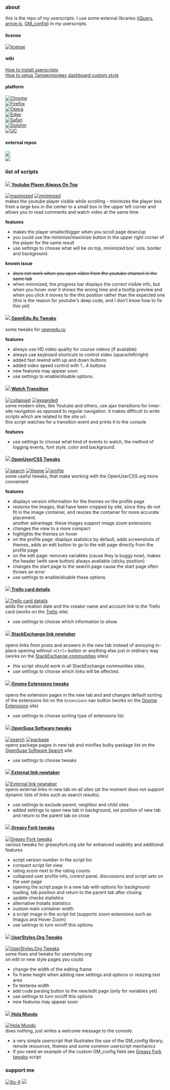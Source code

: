 ### about
this is the repo of my userscripts. I use some external libraries ([jQuery](https://jquery.com/), [arrive.js](https://github.com/uzairfarooq/arrive), [GM_config](https://github.com/sizzlemctwizzle/GM_config/wiki)) in my userscripts. 

#### license  
[![license](https://img.shields.io/github/license/almaceleste/userscripts.svg?longCache=true)](https://github.com/almaceleste/userscripts/blob/master/LICENSE)

#### wiki
[How to install userscripts](https://github.com/almaceleste/userscripts/wiki/How-to-install-userscripts)  
[How to setup Tampermonkey dashboard custom style](https://github.com/almaceleste/userscripts/wiki/How-to-setup-Tampermonkey-dashboard-custom-style)

#### platform
[![Chrome](https://img.shields.io/badge/Chrome-Linux,_Windows,_Mac,_Chrome_OS-lightgrey.svg?longCache=true)](https://tampermonkey.net/?browser=chrome)  
[![Firefox](https://img.shields.io/badge/Firefox-Linux,_Windows,_Mac-lightgrey.svg?longCache=true)](https://tampermonkey.net/?browser=firefox)  
[![Opera](https://img.shields.io/badge/Opera-Linux,_Windows,_Mac-lightgrey.svg?longCache=true)](https://tampermonkey.net/?browser=opera)  
[![Edge](https://img.shields.io/badge/Edge-Windows-lightgrey.svg?longCache=true)](https://tampermonkey.net/?browser=edge)  
[![Safari](https://img.shields.io/badge/Safari-Mac-lightgrey.svg?longCache=true)](https://tampermonkey.net/?browser=safari)  
[![Dolphin](https://img.shields.io/badge/Dolphin-Android-lightgrey.svg?longCache=true)](https://tampermonkey.net/?browser=dolphin)  
[![UC](https://img.shields.io/badge/UC-Android-lightgrey.svg?longCache=true)](https://tampermonkey.net/?browser=ucweb)  

#### external repos
[![](https://img.shields.io/badge/OpenUserJS-almaceleste-green.svg?longCache=true&colorA=778899&colorB=00bfff)](https://openuserjs.org/users/almaceleste/scripts "openuserjs | almaceleste")  
[![](https://img.shields.io/badge/Greasy_Fork-almaceleste-green.svg?longCache=true&colorA=778899&colorB=00bfff)](https://greasyfork.org/en/users/174037-almaceleste "greasy fork | almaceleste")  

### list of scripts 
#### [![](https://s.ytimg.com/yts/img/favicon-vfl8qSV2F.ico) Youtube Player Always On Top](https://github.com/almaceleste/userscripts/raw/master/src/Youtube_Player_Always_On_Top.user.js 'install')  
[![maximized](assets/img/ytpaot-maximized-small.png)](assets/img/ytpaot-maximized-big.png 'maximized player box') [![minimized](assets/img/ytpaot-minimized-small.png)](assets/img/ytpaot-minimized-big.png 'minimized player box')  
makes the youtube player visible while scrolling - minimizes the player box from a large box in the center to a small box in the upper left corner and allows you to read comments and watch video at the same time 

**features**
* makes the player smaller/bigger when you scroll page down/up
* you could use the minimize/maximize button in the upper right corner of the player for the same result
* use settings to choose what will be on top, minimized box' size, border and background.  

**known issue**
* ~~does not work when you open video from the youtube channel in the same tab~~
* when minimized, the progress bar displays the correct visible info, but when you hover over it shows the wrong time and a tooltip preview and when you click it moves to the this position rather than the expected one (this is the reason for youtube's deep code, and I don't know how to fix this yet)  

#### [![](https://cdn.openedu.ru/EMQUAJW/default/default/images/favicon.bd3d272022e9.ico) OpenEdu.Ru Tweaks](https://github.com/almaceleste/userscripts/raw/master/src/OpenEdu.Ru_Tweaks.user.js 'install')  
some tweaks for [openedu.ru](https://openedu.ru)  

**features**
* always use HD video quality for course videos (if available)
* always use keyboard shortcuts to control video (space/left/right)
* added fast rewind with up and down buttons
* added video speed control with 1...4 buttons
* new features may appear soon
* use settings to enable/disable options.  

#### [![](https://cdn1.iconfinder.com/data/icons/jumpicon-basic-ui-line-1/32/-_Eye-Show-View-Watch-See-16.png) Watch Transition](https://github.com/almaceleste/userscripts/raw/master/src/Watch_Transition.user.js 'install')  
[![collapsed](assets/img/wt-collapsed-small.png)](assets/img/wt-collapsed-big.png 'collapsed message') [![expanded](assets/img/wt-expanded-small.png)](assets/img/wt-expanded-big.png 'expanded message')  
some modern sites, like Youtube and others, use ajax transitions for inner-site navigation as opposed to regular navigation. it makes difficult to write scripts which are related to the site url.  
this script watches for a transition event and prints it to the console 

**features**
* use settings to choose what kind of events to watch, the method of logging events, font style, color and background.  

#### [![](https://openusercss.org/img/openusercss.icon-x16.png) OpenUserCSS Tweaks](https://github.com/almaceleste/userscripts/raw/master/src/OpenUserCSS_Tweaks.user.js 'install')  
[![search](assets/img/ouct-search-small.png)](assets/img/ouct-search-big.png 'search page') [![theme](assets/img/ouct-theme-small.png)](assets/img/ouct-theme-big.png 'theme page') [![profile](assets/img/ouct-profile-small.png)](assets/img/ouct-profile-big.png 'profile page')  
some useful tweaks, that make working with the OpenUserCSS.org more convenient 

**features**
* displays version information for the themes on the profile page
* restores the images, that have been cropped by site, since they do not fit in the image container, and resizes the container for more accurate placement.  
    another advantage: these images support image zoom extensions
* changes the view to a more compact
* highlights the themes on hover
* on the profile page: displays statistics by default, adds screenshots of themes, adds an edit button to go to the edit page directly from the profile page
* on the edit page: removes variables (cause they is buggy now), makes the header (with save button) always available (sticky position)
* changes the start page to the search page cause the start page often throws an error
* use settings to enable/disable these options.  

#### [![](https://cdn4.iconfinder.com/data/icons/logos-brands-5/24/trello-16.png) Trello card details](https://github.com/almaceleste/userscripts/raw/master/src/Trello_card_details.user.js 'install')  
[![Trello card details](assets/img/tcd-small.png)](assets/img/tcd-big.png 'Trello card details')  
adds the creation date and the creator name and account link to the Trello card (works on the [Trello](https://trello.com) site)  
* use settings to choose which information to show.  

#### [![](https://cdn1.iconfinder.com/data/icons/simple-icons/16/stackexchange-16-black.png) StackExchange link newtaber](https://github.com/almaceleste/userscripts/raw/master/src/StackExchange_link_newtaber.user.js 'install')  
opens links from posts and answers in the new tab instead of annoying in-place opening without `<Ctrl>` button or anything else just in ordinary way (works on the [StackExchange communities](https://stackexchange.org) sites)  
* this script should work in all StackExchange communities sites.  
* use settings to choose which links will be affected.  

#### [![](https://cdn1.iconfinder.com/data/icons/system-shade-circles/512/gnome-16.png) Gnome Extensions tweaks](https://github.com/almaceleste/userscripts/raw/master/src/Gnome_Extensions_tweaks.user.js 'install')  
opens the extension pages in the new tab and and changes default sorting of the extensions list on the `Extensions` nav button (works on the [Gnome Extensions](https://extensions.gnome.org) site)  
* use settings to choose sorting type of extensions list.    

#### [![](https://cdn1.iconfinder.com/data/icons/system-shade-circles/512/opensuse-16.png) OpenSuse Software tweaks](https://github.com/almaceleste/userscripts/raw/master/OpenSuse_Software_tweaks.user.js 'install')  
[![search](assets/img/osst-search-small.webp)](assets/img/osst-search-big.webp 'search page') [![package](assets/img/osst-package-small.webp)](assets/img/osst-package-big.webp 'package page')  
opens package pages in new tab and minifies bulky package list on the [OpenSuse Software Search](https://software.opensuse.org/search) site.
* use settings to choose tweaks

#### [![](https://cdn1.iconfinder.com/data/icons/feather-2/24/external-link-16.png) External link newtaber](https://github.com/almaceleste/userscripts/raw/master/src/External_link_newtaber.user.js 'install')  
[![External link newtaber](assets/img/eln-small.png)](assets/img/eln-big.png)  
opens external links in new tab on all sites (at the moment does not support dynamic lists of links such as search results).  
* use settings to exclude parent, neighbor and child sites  
* added settings to open new tab in background, set position of new tab and return to the parent tab on close

#### [![](https://greasyfork.org/assets/blacklogo16-bc64b9f7afdc9be4cbfa58bdd5fc2e5c098ad4bca3ad513a27b15602083fd5bc.png) Greasy Fork tweaks](https://github.com/almaceleste/userscripts/raw/master/src/Greasy_Fork_tweaks.user.js 'install')  
[![Greasy Fork tweaks](assets/img/gft-small.png)](assets/img/gft-big.png 'Greasy Fork tweaks')  
various tweaks for greasyfork.org site for enhanced usability and additional features
* script version number in the script list
* compact script list view
* rating score next to the rating counts
* collapsed user profile info, control panel, discussions and script sets on the user page
* opening the script page in a new tab with options for background loading, tab position and return to the parent tab after closing
* update checks statistics
* alternative installs statistics
* custom main container width
* a script image in the script list (supports zoom extensions such as Imagus and Hover Zoom)
* use settings to turn on/off this options

#### [![](https://userstyles.org/ui/images/icons/favicon.png) UserStyles.Org Tweaks](https://github.com/almaceleste/userscripts/raw/master/src/UserStyles.Org_Tweaks.user.js 'install')  
[![UserStyles.Org Tweaks](assets/img/usot-before-after-small.webp)](assets/img/usot-before-after-big.webp 'UserStyles.Org Tweaks')  
some fixes and tweaks for userstyles.org  
on edit or new style pages you could:  
* change the width of the editing frame
* fix frame height when adding new settings and options or resizing text area
* fix textarea width
* add code parsing button to the new/edit page (only for variables yet)
* use settings to turn on/off this options
* new features may appear soon

#### [![](https://cdn0.iconfinder.com/data/icons/typicons-2/24/message-16.png) Hola Mundo](https://github.com/almaceleste/userscripts/raw/master/src/Hola_Mundo.user.js 'install')  
[![Hola Mundo](assets/img/hm-small.png)](assets/img/hm-big.png 'Hola Mundo')  
does nothing, just writes a welcome message to the console. 
* a very simple userscript that illustrates the use of the GM_config library, remote resources, themes and some common userscript mechanics
* if you need an example of the custom GM_config field see [Greasy Fork tweaks](#-greasy-fork-tweaks) script

### support me
<!-- [![Beerpay](https://beerpay.io/almaceleste/userscripts/badge.svg?style=beer-square)](https://beerpay.io/almaceleste/userscripts) [![Beerpay](https://beerpay.io/almaceleste/userscripts/make-wish.svg?style=flat-square)](https://beerpay.io/almaceleste/userscripts?focus=wish) -->
[![Ko-fi](/assets/img/Ko-fi_logo_transparent.png)](https://ko-fi.com/almaceleste "bye me cofee")
[![](https://img.shields.io/badge/Paypal-donate_me-blue.svg?longCache=true&logo=paypal)](https://www.paypal.me/almaceleste "paypal | donate me") 
